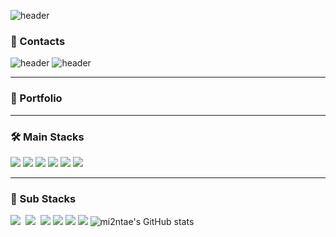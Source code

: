 ![header](https://capsule-render.vercel.app/api?type=transparent&color=CEF279&height=70&section=header&text=👋%20Mi2ntae's%20Github%20Profile&fontSize=40&fontColor=5D5D5D&fontAlign=30&fontAlignY=80&animation=twinkling)

### 💬 Contacts
![header](https://img.shields.io/badge/kimmintae981019@gmail.com-EA4335?style=flat-square&logo=Gmail&logoColor=white) ![header](https://img.shields.io/badge/majort@naver.com-03C75A?style=flat-square&logo=Naver&logoColor=white)
***
### 🌱 Portfolio
***
### 🛠 Main Stacks
<img src="https://img.shields.io/badge/Java-007396?style=flat-square&logo=Java&logoColor=white"/></a> 
<img src="https://img.shields.io/badge/Python-3766AB?style=flat-square&logo=Python&logoColor=white"/></a> 
<img src="https://img.shields.io/badge/SpringBoot-6DB33F?style=flat-square&logo=SpringBoot&logoColor=white"/>
<img src="https://img.shields.io/badge/MySQL-4479A1?style=flat-square&logo=MySQL&logoColor=white"/> 
<img src="https://img.shields.io/badge/MariaDB-003545?style=flat-square&logo=MariaDB&logoColor=white"/>
<img src="https://img.shields.io/badge/Amazon AWS-232F3E?style=flat-square&logo=Amazon AWS&logoColor=white"/>&nbsp;
***
### 🔧 Sub Stacks
<img src="https://img.shields.io/badge/Git-F05032?style=flat-square&logo=Git&logoColor=white"/>&nbsp;
<img src="https://img.shields.io/badge/Linux-FCC624?style=flat-square&logo=Linux&logoColor=black"/>&nbsp;
<img src="https://img.shields.io/badge/Android-3DDC84?style=flat-square&logo=Android&logoColor=white"/> <img src="https://img.shields.io/badge/CSS-1572B6?style=flat-square&logo=CSS3&logoColor=white"/> 
<img src="https://img.shields.io/badge/HTML-E34F26?style=flat-square&logo=HTML5&logoColor=white"/>
<img src="https://img.shields.io/badge/JavaScript-F7DF1E?style=flat-square&logo=JavaScript&logoColor=white"/>
![mi2ntae's GitHub stats](https://github-readme-stats.vercel.app/api?username=mi2ntae&show_icons=true&theme=dark)
<!--
**mi2ntae/mi2ntae** is a ✨ _special_ ✨ repository because its `README.md` (this file) appears on your GitHub profile.

Here are some ideas to get you started:

- 🔭 I’m currently working on ...
- 🌱 I’m currently learning ...
- 👯 I’m looking to collaborate on ...
- 🤔 I’m looking for help with ...
- 💬 Ask me about ...
- 📫 How to reach me: ...
- 😄 Pronouns: ...
- ⚡ Fun fact: ...
-->
